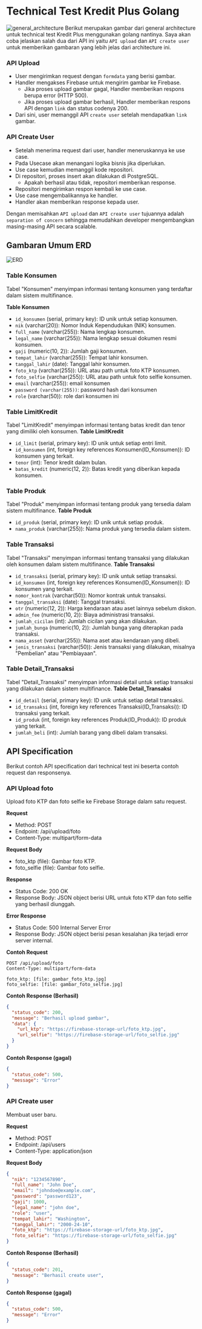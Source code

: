 # Technical Test Kredit Plus Golang
![general_architecture](https://firebasestorage.googleapis.com/v0/b/crwn-db-6edbc.appspot.com/o/Kredit%20plus.png?alt=media&token=edd2db01-8276-43a5-8846-580026883d5d)
Berikut merupakan gambar dari general architecture untuk technical test Kredit Plus menggunakan golang nantinya. Saya akan coba jelaskan salah dua dari API ini yaitu `API upload` dan `API create user` untuk memberikan gambaran yang lebih jelas dari architecture ini. 
### API Upload
- User mengirimkan request dengan `formdata` yang berisi gambar.
- Handler mengakses Firebase untuk mengirim gambar ke Firebase.
   - Jika proses upload gambar gagal, Handler memberikan respons berupa error (HTTP 500).
   - Jika proses upload gambar berhasil, Handler memberikan respons API dengan `link` dan status codenya 200.
- Dari sini, user memanggil API `create user` setelah mendapatkan `link` gambar.
### API Create User
- Setelah menerima request dari user, handler meneruskannya ke use case.
- Pada Usecase akan menangani logika bisnis jika diperlukan.
- Use case kemudian memanggil kode repositori.
- Di repositori, proses insert akan dilakukan di PostgreSQL.
   - Apakah berhasil atau tidak, repositori memberikan response.
- Repositori mengirimkan respon kembali ke use case.
- Use case mengembalikannya ke handler.
- Handler akan memberikan response kepada user.

Dengan memisahkan `API upload` dan `API create user` tujuannya adalah `separation of concern` sehingga memudahkan developer mengembangkan masing-masing API secara scalable.
## Gambaran Umum ERD
![ERD](https://firebasestorage.googleapis.com/v0/b/crwn-db-6edbc.appspot.com/o/KP%20(3).png?alt=media&token=2c26782a-c5de-4e30-9d04-c775a43dd6c6)

### Table Konsumen
Tabel "Konsumen" menyimpan informasi tentang konsumen yang terdaftar dalam sistem multifinance.

**Table Konsumen**
- `id_konsumen` (serial, primary key): ID unik untuk setiap konsumen.
- `nik` (varchar(20)): Nomor Induk Kependudukan (NIK) konsumen.
- `full_name` (varchar(255)): Nama lengkap konsumen.
- `legal_name` (varchar(255)): Nama lengkap sesuai dokumen resmi konsumen.
- `gaji` (numeric(10, 2)): Jumlah gaji konsumen.
- `tempat_lahir` (varchar(255)): Tempat lahir konsumen.
- `tanggal_lahir` (date): Tanggal lahir konsumen.
- `foto_ktp` (varchar(255)): URL atau path untuk foto KTP konsumen.
- `foto_selfie` (varchar(255)): URL atau path untuk foto selfie konsumen.
- `email` (varchar(255)): email konsumen
- `password (varchar(255))`: password hash dari konsumen
- `role` (varchar(50)): role dari konsumen ini

### Table LimitKredit
Tabel "LimitKredit" menyimpan informasi tentang batas kredit dan tenor yang dimiliki oleh konsumen.
**Table LimitKredit**
- `id_limit` (serial, primary key): ID unik untuk setiap entri limit.
- `id_konsumen` (int, foreign key references Konsumen(ID_Konsumen)): ID konsumen yang terkait.
- `tenor` (int): Tenor kredit dalam bulan.
- `batas_kredit` (numeric(12, 2)): Batas kredit yang diberikan kepada konsumen.

### Table Produk
Tabel "Produk" menyimpan informasi tentang produk yang tersedia dalam sistem multifinance.
**Table Produk**
- `id_produk` (serial, primary key): ID unik untuk setiap produk.
- `nama_produk` (varchar(255)): Nama produk yang tersedia dalam sistem.

### Table Transaksi
Tabel "Transaksi" menyimpan informasi tentang transaksi yang dilakukan oleh konsumen dalam sistem multifinance.
**Table Transaksi**
- `id_transaksi` (serial, primary key): ID unik untuk setiap transaksi.
- `id_konsumen` (int, foreign key references Konsumen(ID_Konsumen)): ID konsumen yang terkait.
- `nomor_kontrak` (varchar(50)): Nomor kontrak untuk transaksi.
- `tanggal_transaksi` (date): Tanggal transaksi.
- `otr` (numeric(12, 2)): Harga kendaraan atau aset lainnya sebelum diskon.
- `admin_fee` (numeric(10, 2)): Biaya administrasi transaksi.
- `jumlah_cicilan` (int): Jumlah cicilan yang akan dilakukan.
- `jumlah_bunga` (numeric(10, 2)): Jumlah bunga yang diterapkan pada transaksi.
- `nama_asset` (varchar(255)): Nama aset atau kendaraan yang dibeli.
- `jenis_transaksi` (varchar(50)): Jenis transaksi yang dilakukan, misalnya "Pembelian" atau "Pembiayaan".

### Table Detail_Transaksi
Tabel "Detail_Transaksi" menyimpan informasi detail untuk setiap transaksi yang dilakukan dalam sistem multifinance.
**Table Detail_Transaksi**
- `id_detail` (serial, primary key): ID unik untuk setiap detail transaksi.
- `id_transaksi` (int, foreign key references Transaksi(ID_Transaksi)): ID transaksi yang terkait.
- `id_produk` (int, foreign key references Produk(ID_Produk)): ID produk yang terkait.
- `jumlah_beli` (int): Jumlah barang yang dibeli dalam transaksi.

## API Specification
Berikut contoh API specification dari technical test ini beserta contoh request dan responsenya.

### API Upload foto

Upload foto KTP dan foto selfie ke Firebase Storage dalam satu request.

**Request**

- Method: POST
- Endpoint: /api/upload/foto
- Content-Type: multipart/form-data

**Request Body**
- foto_ktp (file): Gambar foto KTP.
- foto_selfie (file): Gambar foto selfie.

**Response**
- Status Code: 200 OK
- Response Body: JSON object berisi URL untuk foto KTP dan foto selfie yang berhasil diunggah.

**Error Response**
- Status Code: 500 Internal Server Error
- Response Body: JSON object berisi pesan kesalahan jika terjadi error server internal.

**Contoh Request**
```
POST /api/upload/foto
Content-Type: multipart/form-data

foto_ktp: [file: gambar_foto_ktp.jpg]
foto_selfie: [file: gambar_foto_selfie.jpg]
```


**Contoh Response (Berhasil)**
```json
{
  "status_code": 200,
  "message": "Berhasil upload gambar",
  "data": {
    "url_ktp": "https://firebase-storage-url/foto_ktp.jpg",
    "url_selfie": "https://firebase-storage-url/foto_selfie.jpg"
  }
}
```

**Contoh Response (gagal)**
```json
{
  "status_code": 500,
  "message": "Error"
}
```
### API Create user

Membuat user baru.

**Request**

- Method: POST
- Endpoint: /api/users
- Content-Type: application/json

**Request Body**
```json
{
  "nik": "1234567890",
  "full_name": "John Doe",
  "email": "johndoe@example.com",
  "password": "password123",
  "gaji": 1000,
  "legal_name": "john doe",
  "role": "user",
  "tempat_lahir": "Washington",
  "tanggal_lahir": "2000-24-10",
  "foto_ktp": "https://firebase-storage-url/foto_ktp.jpg",
  "foto_selfie": "https://firebase-storage-url/foto_selfie.jpg"
}
```

**Contoh Response (Berhasil)**
```json
{
  "status_code": 201,
  "message": "Berhasil create user",
}
```

**Contoh Response (gagal)**
```json
{
  "status_code": 500,
  "message": "Error"
}
```

